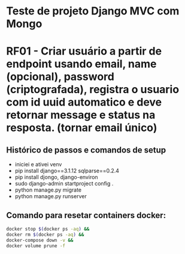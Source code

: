 # Teste de projeto Django MVC com Mongo

# RF01 - Criar usuário a partir de endpoint usando email, name (opcional), password (criptografada), registra o usuario com id uuid automatico e deve retornar message e status na resposta. (tornar email único)

## Histórico de passos e comandos de setup

- iniciei e ativei venv
- pip install django==3.1.12 sqlparse==0.2.4
- pip install djongo, django-environ
- sudo django-admin startproject config .
- python manage.py migrate
- python manage.py runserver

## Comando para resetar containers docker:

```bash
docker stop $(docker ps -aq) &&
docker rm $(docker ps -aq) &&
docker-compose down -v &&
docker volume prune -f
```
